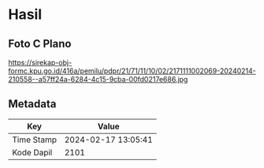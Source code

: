 # Hasil

## Foto C Plano

https://sirekap-obj-formc.kpu.go.id/416a/pemilu/pdpr/21/71/11/10/02/2171111002069-20240214-210558--a57ff24a-6284-4c15-9cba-00fd0217e686.jpg


## Metadata

| Key        | Value               |
| ---------- | ------------------- |
| Time Stamp | 2024-02-17 13:05:41 |
| Kode Dapil | 2101                |




